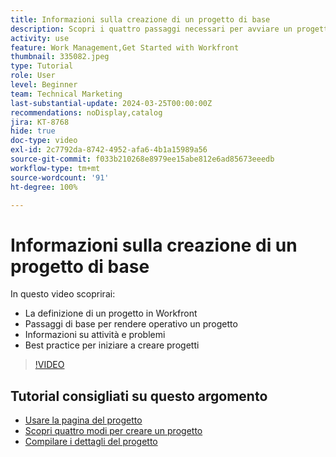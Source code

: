 ```yaml
---
title: Informazioni sulla creazione di un progetto di base
description: Scopri i quattro passaggi necessari per avviare un progetto, come definire un progetto e i tre modi più comuni per creare un progetto.
activity: use
feature: Work Management,Get Started with Workfront
thumbnail: 335082.jpeg
type: Tutorial
role: User
level: Beginner
team: Technical Marketing
last-substantial-update: 2024-03-25T00:00:00Z
recommendations: noDisplay,catalog
jira: KT-8768
hide: true
doc-type: video
exl-id: 2c7792da-8742-4952-afa6-4b1a15989a56
source-git-commit: f033b210268e8979ee15abe812e6ad85673eeedb
workflow-type: tm+mt
source-wordcount: '91'
ht-degree: 100%

---
```


# Informazioni sulla creazione di un progetto di base

In questo video scoprirai:

* La definizione di un progetto in Workfront
* Passaggi di base per rendere operativo un progetto
* Informazioni su attività e problemi
* Best practice per iniziare a creare progetti

>[!VIDEO](https://video.tv.adobe.com/v/335082/?quality=12&learn=on)

## Tutorial consigliati su questo argomento

* [Usare la pagina del progetto](/help/manage-work/projects/navigate-the-project-page.md)
* [Scopri quattro modi per creare un progetto](/help/manage-work/projects/understand-other-ways-to-create-projects.md)
* [Compilare i dettagli del progetto](/help/manage-work/projects/fill-in-the-project-details.md)
